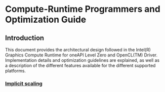 <!---

Copyright (C) 2022 Intel Corporation

SPDX-License-Identifier: MIT

-->

# Compute-Runtime Programmers and Optimization Guide

## Introduction

This document provides the architectural design followed in the Intel(R) Graphics Compute Runtime for oneAPI Level Zero and OpenCL(TM) Driver. Implementation details and optimization guidelines are explained, as well as a description of the different features available for the different supported platforms.

### [Implicit scaling](IMPLICIT_SCALING.md)